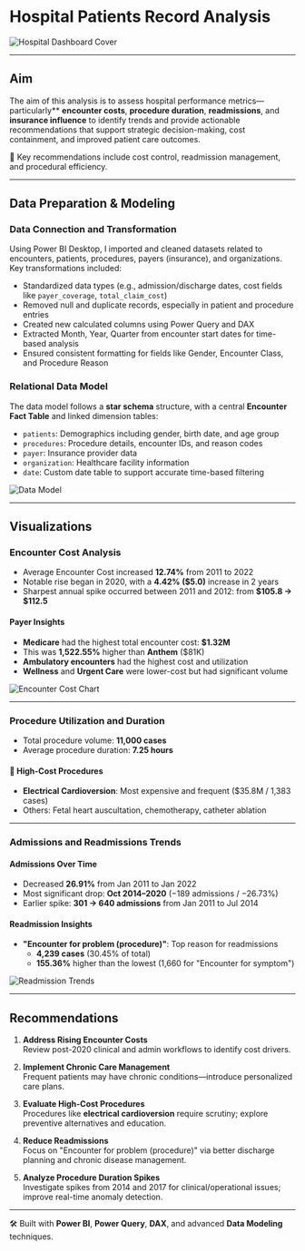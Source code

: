 # Hospital Patients Record Analysis

![Hospital Dashboard Cover](https://github.com/user-attachments/assets/047f5e6c-6fcf-4590-801b-a0c4792be128)

---

## Aim

The aim of this analysis is to assess hospital performance metrics—particularly** **encounter costs**, **procedure duration**, **readmissions**, and **insurance influence** to identify trends and provide actionable recommendations that support strategic decision-making, cost containment, and improved patient care outcomes.

📌 Key recommendations include cost control, readmission management, and procedural efficiency.

---

## Data Preparation & Modeling

### Data Connection and Transformation

Using Power BI Desktop, I imported and cleaned datasets related to encounters, patients, procedures, payers (insurance), and organizations. Key transformations included:

- Standardized data types (e.g., admission/discharge dates, cost fields like `payer_coverage`, `total_claim_cost`)
- Removed null and duplicate records, especially in patient and procedure entries
- Created new calculated columns using Power Query and DAX
- Extracted Month, Year, Quarter from encounter start dates for time-based analysis
- Ensured consistent formatting for fields like Gender, Encounter Class, and Procedure Reason

### Relational Data Model

The data model follows a **star schema** structure, with a central **Encounter Fact Table** and linked dimension tables:

- `patients`: Demographics including gender, birth date, and age group  
- `procedures`: Procedure details, encounter IDs, and reason codes  
- `payer`: Insurance provider data  
- `organization`: Healthcare facility information  
- `date`: Custom date table to support accurate time-based filtering  

![Data Model](https://github.com/user-attachments/assets/d6a80f37-d0cd-46bd-acf1-0698f464a0b2)

---

## Visualizations

### Encounter Cost Analysis

- Average Encounter Cost increased **12.74%** from 2011 to 2022  
- Notable rise began in 2020, with a **4.42% ($5.0)** increase in 2 years  
- Sharpest annual spike occurred between 2011 and 2012: from **$105.8 → $112.5**

#### Payer Insights

- **Medicare** had the highest total encounter cost: **$1.32M**  
- This was **1,522.55%** higher than **Anthem** ($81K)  
- **Ambulatory encounters** had the highest cost and utilization  
- **Wellness** and **Urgent Care** were lower-cost but had significant volume  

![Encounter Cost Chart](https://github.com/user-attachments/assets/77f7e6b6-78ce-4848-b5ac-e42af5f3a2c5)

---

### Procedure Utilization and Duration

- Total procedure volume: **11,000 cases**  
- Average procedure duration: **7.25 hours**

#### 🧾 High-Cost Procedures

- **Electrical Cardioversion**: Most expensive and frequent ($35.8M / 1,383 cases)  
- Others: Fetal heart auscultation, chemotherapy, catheter ablation  

---

### Admissions and Readmissions Trends

#### Admissions Over Time

- Decreased **26.91%** from Jan 2011 to Jan 2022  
- Most significant drop: **Oct 2014–2020** (−189 admissions / −26.73%)  
- Earlier spike: **301 → 640 admissions** from Jan 2011 to Jul 2014  

#### Readmission Insights

- **"Encounter for problem (procedure)"**: Top reason for readmissions  
  - **4,239 cases** (30.45% of total)  
  - **155.36%** higher than the lowest (1,660 for "Encounter for symptom")

![Readmission Trends](https://github.com/user-attachments/assets/b9734d2a-3d10-478e-b9ed-83a4d639ba5e)

---

## Recommendations

1. **Address Rising Encounter Costs**  
   Review post-2020 clinical and admin workflows to identify cost drivers.

2. **Implement Chronic Care Management**  
   Frequent patients may have chronic conditions—introduce personalized care plans.

3. **Evaluate High-Cost Procedures**  
   Procedures like **electrical cardioversion** require scrutiny; explore preventive alternatives and education.

4. **Reduce Readmissions**  
   Focus on "Encounter for problem (procedure)" via better discharge planning and chronic disease management.

5. **Analyze Procedure Duration Spikes**  
   Investigate spikes from 2014 and 2017 for clinical/operational issues; improve real-time anomaly detection.

---

🛠 Built with **Power BI**, **Power Query**, **DAX**, and advanced **Data Modeling** techniques.
